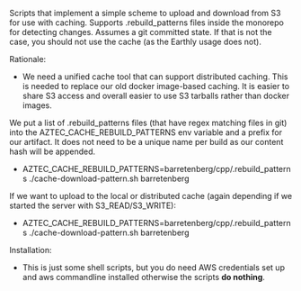Scripts that implement a simple scheme to upload and download from S3 for use with caching. Supports .rebuild_patterns files inside the monorepo for detecting changes.
Assumes a git committed state. If that is not the case, you should not use the cache (as the Earthly usage does not).

Rationale:
- We need a unified cache tool that can support distributed caching. This is needed to replace our old docker image-based caching. It is easier to share S3 access and overall easier to use S3 tarballs rather than docker images.

We put a list of .rebuild_patterns files (that have regex matching files in git) into the AZTEC_CACHE_REBUILD_PATTERNS env variable and a prefix for our artifact.
It does not need to be a unique name per build as our content hash will be appended.
- AZTEC_CACHE_REBUILD_PATTERNS=barretenberg/cpp/.rebuild_patterns ./cache-download-pattern.sh barretenberg

If we want to upload to the local or distributed cache (again depending if we started the server with S3_READ/S3_WRITE):
- AZTEC_CACHE_REBUILD_PATTERNS=barretenberg/cpp/.rebuild_patterns ./cache-download-pattern.sh barretenberg

Installation:
- This is just some shell scripts, but you do need AWS credentials set up and aws commandline installed otherwise the scripts **do nothing**.